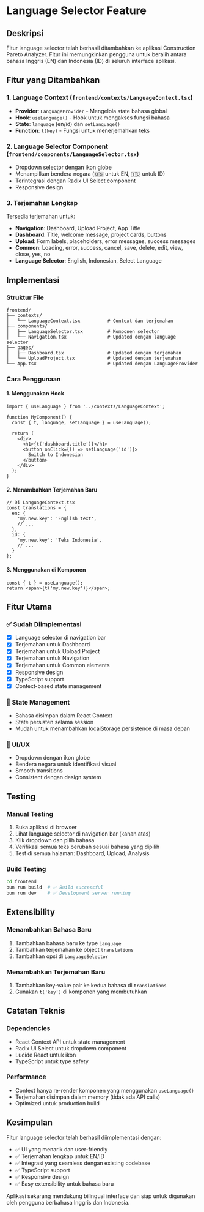 # Language Selector Feature

## Deskripsi
Fitur language selector telah berhasil ditambahkan ke aplikasi Construction Pareto Analyzer. Fitur ini memungkinkan pengguna untuk beralih antara bahasa Inggris (EN) dan Indonesia (ID) di seluruh interface aplikasi.

## Fitur yang Ditambahkan

### 1. Language Context (`frontend/contexts/LanguageContext.tsx`)
- **Provider**: `LanguageProvider` - Mengelola state bahasa global
- **Hook**: `useLanguage()` - Hook untuk mengakses fungsi bahasa
- **State**: `language` (en/id) dan `setLanguage()`
- **Function**: `t(key)` - Fungsi untuk menerjemahkan teks

### 2. Language Selector Component (`frontend/components/LanguageSelector.tsx`)
- Dropdown selector dengan ikon globe
- Menampilkan bendera negara (🇺🇸 untuk EN, 🇮🇩 untuk ID)
- Terintegrasi dengan Radix UI Select component
- Responsive design

### 3. Terjemahan Lengkap
Tersedia terjemahan untuk:
- **Navigation**: Dashboard, Upload Project, App Title
- **Dashboard**: Title, welcome message, project cards, buttons
- **Upload**: Form labels, placeholders, error messages, success messages
- **Common**: Loading, error, success, cancel, save, delete, edit, view, close, yes, no
- **Language Selector**: English, Indonesian, Select Language

## Implementasi

### Struktur File
```
frontend/
├── contexts/
│   └── LanguageContext.tsx          # Context dan terjemahan
├── components/
│   ├── LanguageSelector.tsx         # Komponen selector
│   └── Navigation.tsx               # Updated dengan language selector
├── pages/
│   ├── Dashboard.tsx                # Updated dengan terjemahan
│   └── UploadProject.tsx            # Updated dengan terjemahan
└── App.tsx                          # Updated dengan LanguageProvider
```

### Cara Penggunaan

#### 1. Menggunakan Hook
```tsx
import { useLanguage } from '../contexts/LanguageContext';

function MyComponent() {
  const { t, language, setLanguage } = useLanguage();
  
  return (
    <div>
      <h1>{t('dashboard.title')}</h1>
      <button onClick={() => setLanguage('id')}>
        Switch to Indonesian
      </button>
    </div>
  );
}
```

#### 2. Menambahkan Terjemahan Baru
```tsx
// Di LanguageContext.tsx
const translations = {
  en: {
    'my.new.key': 'English text',
    // ...
  },
  id: {
    'my.new.key': 'Teks Indonesia',
    // ...
  }
};
```

#### 3. Menggunakan di Komponen
```tsx
const { t } = useLanguage();
return <span>{t('my.new.key')}</span>;
```

## Fitur Utama

### ✅ Sudah Diimplementasi
- [x] Language selector di navigation bar
- [x] Terjemahan untuk Dashboard
- [x] Terjemahan untuk Upload Project
- [x] Terjemahan untuk Navigation
- [x] Terjemahan untuk Common elements
- [x] Responsive design
- [x] TypeScript support
- [x] Context-based state management

### 🔄 State Management
- Bahasa disimpan dalam React Context
- State persisten selama session
- Mudah untuk menambahkan localStorage persistence di masa depan

### 🎨 UI/UX
- Dropdown dengan ikon globe
- Bendera negara untuk identifikasi visual
- Smooth transitions
- Consistent dengan design system

## Testing

### Manual Testing
1. Buka aplikasi di browser
2. Lihat language selector di navigation bar (kanan atas)
3. Klik dropdown dan pilih bahasa
4. Verifikasi semua teks berubah sesuai bahasa yang dipilih
5. Test di semua halaman: Dashboard, Upload, Analysis

### Build Testing
```bash
cd frontend
bun run build  # ✅ Build successful
bun run dev    # ✅ Development server running
```

## Extensibility

### Menambahkan Bahasa Baru
1. Tambahkan bahasa baru ke type `Language`
2. Tambahkan terjemahan ke object `translations`
3. Tambahkan opsi di `LanguageSelector`

### Menambahkan Terjemahan Baru
1. Tambahkan key-value pair ke kedua bahasa di `translations`
2. Gunakan `t('key')` di komponen yang membutuhkan

## Catatan Teknis

### Dependencies
- React Context API untuk state management
- Radix UI Select untuk dropdown component
- Lucide React untuk ikon
- TypeScript untuk type safety

### Performance
- Context hanya re-render komponen yang menggunakan `useLanguage()`
- Terjemahan disimpan dalam memory (tidak ada API calls)
- Optimized untuk production build

## Kesimpulan

Fitur language selector telah berhasil diimplementasi dengan:
- ✅ UI yang menarik dan user-friendly
- ✅ Terjemahan lengkap untuk EN/ID
- ✅ Integrasi yang seamless dengan existing codebase
- ✅ TypeScript support
- ✅ Responsive design
- ✅ Easy extensibility untuk bahasa baru

Aplikasi sekarang mendukung bilingual interface dan siap untuk digunakan oleh pengguna berbahasa Inggris dan Indonesia.

